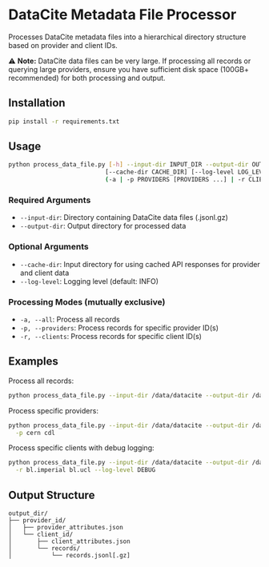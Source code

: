 # DataCite Metadata File Processor

Processes DataCite metadata files into a hierarchical directory structure based on provider and client IDs.

⚠️ **Note:** DataCite data files can be very large. If processing all records or querying large providers, ensure you have sufficient disk space (100GB+ recommended) for both processing and output.

## Installation

```bash
pip install -r requirements.txt
```

## Usage

```bash
python process_data_file.py [-h] --input-dir INPUT_DIR --output-dir OUTPUT_DIR 
                           [--cache-dir CACHE_DIR] [--log-level LOG_LEVEL]
                           (-a | -p PROVIDERS [PROVIDERS ...] | -r CLIENTS [CLIENTS ...])
```

### Required Arguments
- `--input-dir`: Directory containing DataCite data files (.jsonl.gz)
- `--output-dir`: Output directory for processed data

### Optional Arguments
- `--cache-dir`: Input directory for using cached API responses for provider and client data
- `--log-level`: Logging level (default: INFO)

### Processing Modes (mutually exclusive)
- `-a, --all`: Process all records
- `-p, --providers`: Process records for specific provider ID(s)
- `-r, --clients`: Process records for specific client ID(s)

## Examples

Process all records:
```bash
python process_data_file.py --input-dir /data/datacite --output-dir /data/processed -a
```

Process specific providers:
```bash
python process_data_file.py --input-dir /data/datacite --output-dir /data/processed \
  -p cern cdl
```

Process specific clients with debug logging:
```bash
python process_data_file.py --input-dir /data/datacite --output-dir /data/processed \
  -r bl.imperial bl.ucl --log-level DEBUG
```

## Output Structure

```
output_dir/
├── provider_id/
│   ├── provider_attributes.json
│   └── client_id/
│       ├── client_attributes.json
│       └── records/
│           └── records.jsonl[.gz]
```